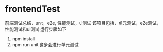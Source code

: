 # frontendTest
前端测试总结，unit，e2e, 性能测试，ui测试
该项目包括，单元测试，e2e测试，性能测试和ui测试
运行步骤如下
1. npm install
2. npm run unit
这步会进行单元测试
